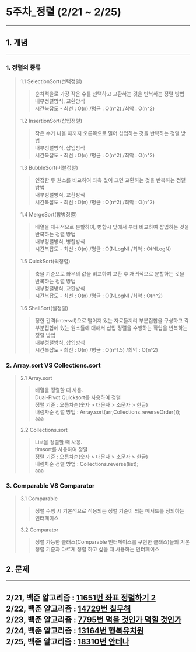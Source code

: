 # 5주차_정렬 (2/21 ~ 2/25)
------------------------
## 1. 개념
------------------------
### 1. 정렬의 종류
> 1.1 SelectionSort(선택정렬)
>> 순차적을로 가장 작은 수를 선택하고 교환하는 것을 반복하는 정렬 방법 </br>
>> 내부정렬방식, 교환방식 </br>
>> 시간복잡도 - 최선 : O(n) /평균 : O(n^2) /최악 : O(n^2) </br>
>
> 1.2 InsertionSort(삽입정렬)
>>작은 수가 나올 때까지 오른쪽으로 밀어 삽입하는 것을 반복하는 정렬 방법 </br>
>> 내부정렬방식, 삽입방식 </br>
>> 시간복잡도 - 최선 : O(n) /평균 : O(n^2) /최악 : O(n^2) </br>
>
> 1.3 BubbleSort(버블정렬)
>> 인접한 두 원소를 비교하여 좌측 값이 크면 교환하는 것을 반복하는 정렬 방법 </br>
>> 내부정렬방식, 교환방식 </br>
>> 시간복잡도 - 최선 : O(n) /평균 : O(n^2) /최악 : O(n^2) </br>
>
> 1.4 MergeSort(합병정렬)
>> 배열을 재귀적으로 분할하여, 병합시 앞에서 부터 비교하여 삽입하는 것을 반복하는 정렬 방법 </br>
>> 내부정렬방식, 병합방식 </br>
>> 시간복잡도 - 최선 : O(n) /평균 : O(NLogN) /최악 : O(NLogN) </br>
>
> 1.5 QuickSort(퀵정렬)
>> 축을 기준으로 좌우의 값을 비교하여 교환 후 재귀적으로 분할하는 것을 반복하는 정렬 방법 </br>
>> 내부정렬방식, 교환방식 </br>
>> 시간복잡도 - 최선 : O(n) /평균 : O(NLogN) /최악 : O(n^2) </br>
>
> 1.6 ShellSort(셸정렬)
>> 정한 간격(interval)으로 떨어져 있는 자료들끼리 부분집합을 구성하고 각 부분집합에 있는 원소들에 대해서 삽입 정렬을 수행하는 작업을 반복하는 정렬 방법 </br>
>> 내부정렬방식, 삽입방식 </br>
>> 시간복잡도 - 최선 : O(n) /평균 : O(n^1.5) /최악 : O(n^2)



### 2. Array.sort VS Collections.sort
> 2.1 Array.sort
>> 배열을 정렬할 때 사용. </br>
>> Dual-Pivot Quicksort를 사용하여 정렬 </br>
>> 정렬 기준 : 오름차순(숫자 > 대문자 > 소문자 > 한글)</br>
>> 내림차순 정렬 방법 : Array.sort(arr,Collections.reverseOrder());</br>
>> aaa</br>
>
> 2.2 Collections.sort
>> List을 정렬할 때 사용.</br>
>> timsort를 사용하여 정렬 </br>
>> 정렬 기준 : 오름차순(숫자 > 대문자 > 소문자 > 한글)</br>
>> 내림차순 정렬 방법 : Collections.reverse(list);</br>
>> aaa </br>

### 3. Comparable VS Comparator
> 3.1 Comparable
>> 정렬 수행 시 기본적으로 적용되는 정렬 기준이 되는 메서드를 정의하는 인터페이스
>>
>>
> 3.2 Comparator
>> 정렬 가능한 클래스(Comparable 인터페이스를 구현한 클래스)들의 기본 정렬 기준과 다르게 정렬 하고 싶을 때 사용하는 인터페이스
>> 

## 2. 문제
-------------------------
2/21, 백준 알고리즘 : [11651번 좌표 정렬하기 2](https://www.acmicpc.net/problem/11651) </br>
2/22, 백준 알고리즘 : [14729번 칠무해](https://www.acmicpc.net/problem/14729) </br>
2/23, 백준 알고리즘 : [7795번 먹을 것인가 먹힐 것인가](https://www.acmicpc.net/problem/7795) </br>
2/24, 백준 알고리즘 : [13164번 행복유치원](https://www.acmicpc.net/problem/13164) </br>
2/25, 백준 알고리즘 : [18310번 안테나](https://www.acmicpc.net/problem/18310) </br>
------------------------